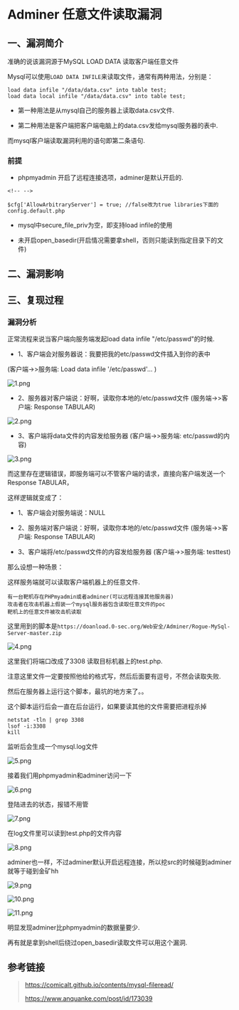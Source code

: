Adminer 任意文件读取漏洞
========================

一、漏洞简介
------------

准确的说该漏洞源于MySQL LOAD DATA 读取客户端任意文件

Mysql可以使用`LOAD DATA INFILE`来读取文件，通常有两种用法，分别是：

    load data infile "/data/data.csv" into table test;
    load data local infile "/data/data.csv" into table test;

-   第一种用法是从mysql自己的服务器上读取data.csv文件.

-   第二种用法是客户端把客户端电脑上的data.csv发给mysql服务器的表中.

而mysql客户端读取漏洞利用的语句即第二条语句.

### 前提

-   phpmyadmin 开启了远程连接选项，adminer是默认开启的.

```{=html}
<!-- -->
```
    $cfg['AllowArbitraryServer'] = true; //false改为true libraries下面的config.default.php

-   mysql中secure\_file\_priv为空，即支持load infile的使用

-   未开启open\_basedir(开启情况需要拿shell，否则只能读到指定目录下的文件)

二、漏洞影响
------------

三、复现过程
------------

### 漏洞分析

正常流程来说当客户端向服务端发起load data infile "/etc/passwd"的时候.

-   1、客户端会对服务器说：我要把我的etc/passwd文件插入到你的表中

(客户端-\>\>服务端: Load data infile '/etc/passwd'... )

![1.png](./.resource/Adminer任意文件读取漏洞/media/rId26.png)

-   2、服务器对客户端说：好啊，读取你本地的/etc/passwd文件
    (服务端-\>\>客户端: Response TABULAR)

![2.png](./.resource/Adminer任意文件读取漏洞/media/rId27.png)

-   3、客户端将data文件的内容发给服务器 (客户端-\>\>服务端:
    etc/passwd的内容)

![3.png](./.resource/Adminer任意文件读取漏洞/media/rId28.png)

而这里存在逻辑错误，即服务端可以不管客户端的请求，直接向客户端发送一个Response
TABULAR，

这样逻辑就变成了：

-   1、客户端会对服务端说：NULL

-   2、服务端对客户端说：好啊，读取你本地的/etc/passwd文件
    (服务端-\>\>客户端: Response TABULAR)

-   3、客户端将/etc/passwd文件的内容发给服务器 (客户端-\>\>服务端:
    testtest)

那么设想一种场景：

这样服务端就可以读取客户端机器上的任意文件.

    有一台靶机存在PHPmyadmin或者adminer(可以远程连接其他服务器)
    攻击者在攻击机器上假装一个mysql服务器包含读取任意文件的poc
    靶机上的任意文件被攻击机读取

这里用到的脚本是`https://doanload.0-sec.org/Web安全/Adminer/Rogue-MySql-Server-master.zip`

![4.png](./.resource/Adminer任意文件读取漏洞/media/rId29.png)

这里我们将端口改成了3308 读取目标机器上的test.php.

注意这里文件一定要按照他给的格式写，然后后面要有逗号，不然会读取失败.

然后在服务器上运行这个脚本，最坑的地方来了。。

这个脚本运行后会一直在后台运行，如果要读其他的文件需要把进程杀掉

    netstat -tln | grep 3308
    lsof -i:3308
    kill

监听后会生成一个mysql.log文件

![5.png](./.resource/Adminer任意文件读取漏洞/media/rId30.png)

接着我们用phpmyadmin和adminer访问一下

![6.png](./.resource/Adminer任意文件读取漏洞/media/rId31.png)

登陆进去的状态，报错不用管

![7.png](./.resource/Adminer任意文件读取漏洞/media/rId32.png)

在log文件里可以读到test.php的文件内容

![8.png](./.resource/Adminer任意文件读取漏洞/media/rId33.png)

adminer也一样，不过adminer默认开启远程连接，所以挖src的时候碰到adminer就等于碰到金矿hh

![9.png](./.resource/Adminer任意文件读取漏洞/media/rId34.png)

![10.png](./.resource/Adminer任意文件读取漏洞/media/rId35.png)

![11.png](./.resource/Adminer任意文件读取漏洞/media/rId36.png)

明显发现adminer比phpmyadmin的数据量要少.

再有就是拿到shell后绕过open\_basedir读取文件可以用这个漏洞.

参考链接
--------

> https://comicalt.github.io/contents/mysql-fileread/
>
> https://www.anquanke.com/post/id/173039
